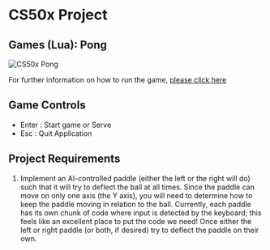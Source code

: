 # CS50x Project
## Games (Lua): Pong

![CS50x Pong](README/CS50x-Pong.gif)

For further information on how to run the game, [please click here](https://love2d.org/wiki/Getting_Started)


## Game Controls
* Enter : Start game or Serve
* Esc : Quit Application


## Project Requirements
1. Implement an AI-controlled paddle (either the left or the right will do) such that it will try to deflect the ball at all times. Since the paddle can move on only one axis (the Y axis), you will need to determine how to keep the paddle moving in relation to the ball. Currently, each paddle has its own chunk of code where input is detected by the keyboard; this feels like an excellent place to put the code we need! Once either the left or right paddle (or both, if desired) try to deflect the paddle on their own.

